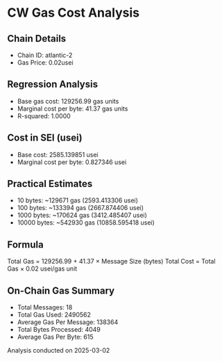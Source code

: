 # CW Gas Cost Analysis

## Chain Details
- Chain ID: atlantic-2
- Gas Price: 0.02usei

## Regression Analysis
- Base gas cost: 129256.99 gas units
- Marginal cost per byte: 41.37 gas units
- R-squared: 1.0000

## Cost in SEI (usei)
- Base cost: 2585.139851 usei
- Marginal cost per byte: 0.827346 usei

## Practical Estimates
- 10 bytes: ~129671 gas (2593.413306 usei)
- 100 bytes: ~133394 gas (2667.874406 usei)
- 1000 bytes: ~170624 gas (3412.485407 usei)
- 10000 bytes: ~542930 gas (10858.595418 usei)

## Formula
Total Gas = 129256.99 + 41.37 × Message Size (bytes)
Total Cost = Total Gas × 0.02 usei/gas unit

## On-Chain Gas Summary
- Total Messages: 18
- Total Gas Used: 2490562
- Average Gas Per Message: 138364
- Total Bytes Processed: 4049
- Average Gas Per Byte: 615

Analysis conducted on 2025-03-02